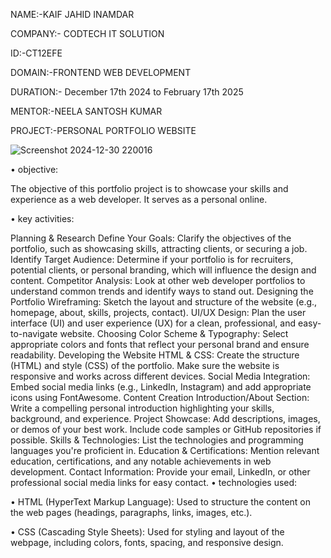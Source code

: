 NAME:-KAIF JAHID INAMDAR

COMPANY:- CODTECH IT SOLUTION

ID:-CT12EFE

DOMAIN:-FRONTEND WEB DEVELOPMENT

DURATION:- December 17th 2024 to February 17th 2025

MENTOR:-NEELA SANTOSH KUMAR

PROJECT:-PERSONAL PORTFOLIO WEBSITE

![Screenshot 2024-12-30 220016](https://github.com/user-attachments/assets/8679b5c2-d045-4511-8ce2-7af9ffa46221)

• objective:

The objective of this portfolio project is to showcase your skills and experience as a web developer. It serves as a personal online.

• key activities:

Planning & Research Define Your Goals: Clarify the objectives of the portfolio, such as showcasing skills, attracting clients, or securing a job. Identify Target Audience: Determine if your portfolio is for recruiters, potential clients, or personal branding, which will influence the design and content. Competitor Analysis: Look at other web developer portfolios to understand common trends and identify ways to stand out.
Designing the Portfolio Wireframing: Sketch the layout and structure of the website (e.g., homepage, about, skills, projects, contact). UI/UX Design: Plan the user interface (UI) and user experience (UX) for a clean, professional, and easy-to-navigate website. Choosing Color Scheme & Typography: Select appropriate colors and fonts that reflect your personal brand and ensure readability.
Developing the Website HTML & CSS: Create the structure (HTML) and style (CSS) of the portfolio. Make sure the website is responsive and works across different devices. Social Media Integration: Embed social media links (e.g., LinkedIn, Instagram) and add appropriate icons using FontAwesome.
Content Creation Introduction/About Section: Write a compelling personal introduction highlighting your skills, background, and experience. Project Showcase: Add descriptions, images, or demos of your best work. Include code samples or GitHub repositories if possible. Skills & Technologies: List the technologies and programming languages you're proficient in. Education & Certifications: Mention relevant education, certifications, and any notable achievements in web development. Contact Information: Provide your email, LinkedIn, or other professional social media links for easy contact.
• technologies used:

• HTML (HyperText Markup Language): Used to structure the content on the web pages (headings, paragraphs, links, images, etc.).

• CSS (Cascading Style Sheets): Used for styling and layout of the webpage, including colors, fonts, spacing, and responsive design.
